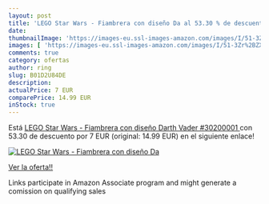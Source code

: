 ```yaml
---
layout: post
title: 'LEGO Star Wars - Fiambrera con diseño Da al 53.30 % de descuento'
date: 
thumbnailImage: 'https://images-eu.ssl-images-amazon.com/images/I/51-3Zr%2BZXLL._SL200_.jpg'
images: [ 'https://images-eu.ssl-images-amazon.com/images/I/51-3Zr%2BZXLL._SL200_.jpg' ]
comments: true
category: ofertas
author: ring
slug: B01D2U84DE
description:
actualPrice: 7 EUR
comparePrice: 14.99 EUR
inStock: true
---
```


Está [LEGO Star Wars - Fiambrera con diseño Darth Vader  #30200001 ](https://www.amazon.es/dp/B01D2U84DE/?tag=tolees-21) con 53.30 de descuento por 7 EUR (original: 14.99 EUR) en el siguiente enlace!

[![LEGO Star Wars - Fiambrera con diseño Da](https://images-eu.ssl-images-amazon.com/images/I/51-3Zr%2BZXLL._SL200_.jpg)](https://www.amazon.es/dp/B01D2U84DE/?tag=tolees-21)

[Ver la oferta!!](https://www.amazon.es/dp/B01D2U84DE/?tag=tolees-21)

Links participate in Amazon Associate program and might generate a comission on qualifying sales


